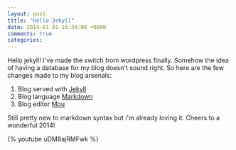 ```yaml
---
layout: post
title: "Hello Jekyll"
date: 2014-01-01 15:34:08 +0800
comments: true
categories: 
---
```


Hello jekyll! I've made the switch from wordpress finally. Somehow the idea of having a database for my blog doesn't sound right. So here are the few changes made to my blog arsenals:

1. Blog served with [Jekyll](http://jekyllrb.com)
2. Blog language [Markdown](http://daringfireball.net/projects/markdown/basics)
3. Blog editor [Mou](http://mouapp.com)

Still pretty new to markdown syntax but i'm already loving it. Cheers to a wonderful 2014!

{% youtube uDM8ajRMFwk %}